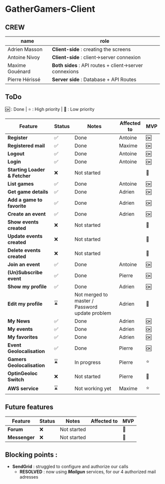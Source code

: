 # GatherGamers-Client

## CREW
| name | role |
|------|------|
| Adrien Masson | **Client-side** : creating the screens |
| Antoine Nivoy | **Client-side** : client->server connexion |
| Maxime Gouénard | **Both sides** : API routes + client->server connexions |
| Pierre Hérissé | **Server side** : Database + API Routes |

## ToDo

🆗 : Done | ⭐ : High priority | 🚫 : Low priority

| Feature | Status | Notes | Affected to | MVP |
|---------|--------|-------|------------|-----|
| **Register** | ✅ | Done | Antoine | 🆗 |
| **Registered mail** | ✅ | Done | Maxime | 🆗 |
| **Logout** | ✅ | Done | Antoine | 🆗 |
| **Login** | ✅ | Done | Antoine | 🆗 |
| **Starting Loader & Fetcher** | ❌ | Not started | | 🚫 |
| **List games** | ✅ | Done | Antoine | 🆗 |
| **Get game details** | ✅ | Done | Adrien | 🆗 |
| **Add a game to favorite** | ✅ | Done | Adrien | 🆗 |
| **Create an event** | ✅ | Done | Adrien | 🆗 |
| **Show events created** | ❌ | Not started | | 🚫 |
| **Update events created** | ❌ | Not started | | 🚫 |
| **Delete events created** | ❌ | Not started | | 🚫 |
| **Join an event** | ✅ | Done | Antoine | 🆗 |
| **(Un)Subscribe event** | ✅ | Done | Pierre | 🆗 |
| **Show my profile** | ✅ | Done | Adrien | 🆗 |
| **Edit my profile** | ⌛ | Not merged to master / Password update problem | Adrien | 🚫 |
| **My News** | ✅ | Done | Adrien | 🆗 | 
| **My events** | ✅ | Done | Adrien | 🆗 |
| **My favorites** | ✅ | Done | Adrien | 🆗 |
| **Event Geolocalisation** | ✅ | Done | Pierre | 🆗 |
| **Gamers Geolocalisation** | ⌛ | In progress | Pierre | ⭐ |
| **OptinGeoloc Switch** | ❌ | Not started | Pierre | 🚫 |
| **AWS service** | ⌛ | Not working yet | Maxime | ⭐ |

## Future features

| Feature | Status | Notes | Affected to | MVP |
|---------|--------|-------|------------|-----|
| **Forum** | ❌ | Not started | | 🚫 |
| **Messenger** | ❌ | Not started | | 🚫 |

## Blocking points :

- **SendGrid** : struggled to configure and authorize our calls
   - **RESOLVED** : now using **_Mailgun_** services, for our 4 authorized mail adresses

